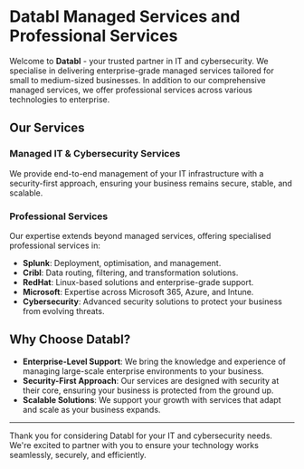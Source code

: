 # Databl Managed Services and Professional Services

Welcome to **Databl** - your trusted partner in IT and cybersecurity. We specialise in delivering enterprise-grade managed services tailored for small to medium-sized businesses. In addition to our comprehensive managed services, we offer professional services across various technologies to enterprise.

## Our Services

### Managed IT & Cybersecurity Services
We provide end-to-end management of your IT infrastructure with a security-first approach, ensuring your business remains secure, stable, and scalable.

### Professional Services
Our expertise extends beyond managed services, offering specialised professional services in:
- **Splunk**: Deployment, optimisation, and management.
- **Cribl**: Data routing, filtering, and transformation solutions.
- **RedHat**: Linux-based solutions and enterprise-grade support.
- **Microsoft**: Expertise across Microsoft 365, Azure, and Intune.
- **Cybersecurity**: Advanced security solutions to protect your business from evolving threats.

## Why Choose Databl?

- **Enterprise-Level Support**: We bring the knowledge and experience of managing large-scale enterprise environments to your business.
- **Security-First Approach**: Our services are designed with security at their core, ensuring your business is protected from the ground up.
- **Scalable Solutions**: We support your growth with services that adapt and scale as your business expands.

---

Thank you for considering Databl for your IT and cybersecurity needs. We're excited to partner with you to ensure your technology works seamlessly, securely, and efficiently.
